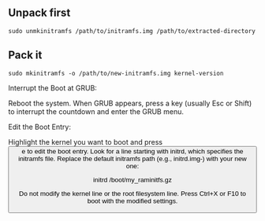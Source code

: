 ## Unpack first
`sudo unmkinitramfs /path/to/initramfs.img /path/to/extracted-directory`


## Pack it
`sudo mkinitramfs -o /path/to/new-initramfs.img kernel-version`

Interrupt the Boot at GRUB:

Reboot the system.
When GRUB appears, press a key (usually Esc or Shift) to interrupt the countdown and enter the GRUB menu.

Edit the Boot Entry:

Highlight the kernel you want to boot and press <button>e</buttopn> to edit the boot entry.
Look for a line starting with initrd, which specifies the initramfs file.
Replace the default initramfs path (e.g., initrd.img-<version>) with your new one:

initrd /boot/my_raminitfs.gz

Do not modify the kernel line or the root filesystem line.
Press Ctrl+X or F10 to boot with the modified settings.
